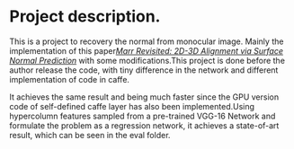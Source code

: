 # Project description.  
This is a project to recovery the normal from monocular image. Mainly the implementation of this paper[*Marr Revisited: 2D-3D Alignment via Surface Normal Prediction*](http://www.cs.cmu.edu/~aayushb/marrRevisited) with some modifications.This project is done before the author release the code, with tiny difference in the network and different implementation of code in caffe.  
  
It achieves the same result and being much faster since the GPU version code of self-defined caffe layer has also been implemented.Using hypercolumn features sampled from a pre-trained VGG-16 Network and formulate the problem as a regression network, it achieves a state-of-art result, which can be seen in the eval folder.
